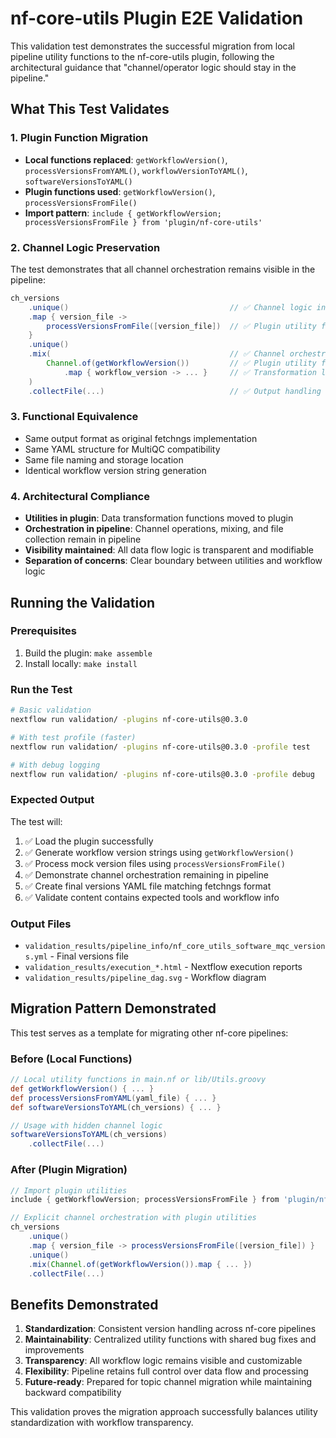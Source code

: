 # nf-core-utils Plugin E2E Validation

This validation test demonstrates the successful migration from local pipeline utility functions to the nf-core-utils plugin, following the architectural guidance that "channel/operator logic should stay in the pipeline."

## What This Test Validates

### 1. Plugin Function Migration
- **Local functions replaced**: `getWorkflowVersion()`, `processVersionsFromYAML()`, `workflowVersionToYAML()`, `softwareVersionsToYAML()`
- **Plugin functions used**: `getWorkflowVersion()`, `processVersionsFromFile()`
- **Import pattern**: `include { getWorkflowVersion; processVersionsFromFile } from 'plugin/nf-core-utils'`

### 2. Channel Logic Preservation
The test demonstrates that all channel orchestration remains visible in the pipeline:
```groovy
ch_versions
    .unique()                                    // ✅ Channel logic in pipeline
    .map { version_file -> 
        processVersionsFromFile([version_file])  // ✅ Plugin utility function
    }
    .unique()                                    
    .mix(                                        // ✅ Channel orchestration visible
        Channel.of(getWorkflowVersion())         // ✅ Plugin utility function
            .map { workflow_version -> ... }     // ✅ Transformation logic visible
    )
    .collectFile(...)                            // ✅ Output handling in pipeline
```

### 3. Functional Equivalence
- Same output format as original fetchngs implementation
- Same YAML structure for MultiQC compatibility
- Same file naming and storage location
- Identical workflow version string generation

### 4. Architectural Compliance
- **Utilities in plugin**: Data transformation functions moved to plugin
- **Orchestration in pipeline**: Channel operations, mixing, and file collection remain in pipeline
- **Visibility maintained**: All data flow logic is transparent and modifiable
- **Separation of concerns**: Clear boundary between utilities and workflow logic

## Running the Validation

### Prerequisites
1. Build the plugin: `make assemble`
2. Install locally: `make install`

### Run the Test
```bash
# Basic validation
nextflow run validation/ -plugins nf-core-utils@0.3.0

# With test profile (faster)
nextflow run validation/ -plugins nf-core-utils@0.3.0 -profile test

# With debug logging
nextflow run validation/ -plugins nf-core-utils@0.3.0 -profile debug
```

### Expected Output
The test will:
1. ✅ Load the plugin successfully
2. ✅ Generate workflow version strings using `getWorkflowVersion()`
3. ✅ Process mock version files using `processVersionsFromFile()`
4. ✅ Demonstrate channel orchestration remaining in pipeline
5. ✅ Create final versions YAML file matching fetchngs format
6. ✅ Validate content contains expected tools and workflow info

### Output Files
- `validation_results/pipeline_info/nf_core_utils_software_mqc_versions.yml` - Final versions file
- `validation_results/execution_*.html` - Nextflow execution reports
- `validation_results/pipeline_dag.svg` - Workflow diagram

## Migration Pattern Demonstrated

This test serves as a template for migrating other nf-core pipelines:

### Before (Local Functions)
```groovy
// Local utility functions in main.nf or lib/Utils.groovy
def getWorkflowVersion() { ... }
def processVersionsFromYAML(yaml_file) { ... }
def softwareVersionsToYAML(ch_versions) { ... }

// Usage with hidden channel logic
softwareVersionsToYAML(ch_versions)
    .collectFile(...)
```

### After (Plugin Migration)
```groovy
// Import plugin utilities
include { getWorkflowVersion; processVersionsFromFile } from 'plugin/nf-core-utils'

// Explicit channel orchestration with plugin utilities
ch_versions
    .unique()
    .map { version_file -> processVersionsFromFile([version_file]) }
    .unique()
    .mix(Channel.of(getWorkflowVersion()).map { ... })
    .collectFile(...)
```

## Benefits Demonstrated

1. **Standardization**: Consistent version handling across nf-core pipelines
2. **Maintainability**: Centralized utility functions with shared bug fixes and improvements
3. **Transparency**: All workflow logic remains visible and customizable
4. **Flexibility**: Pipeline retains full control over data flow and processing
5. **Future-ready**: Prepared for topic channel migration while maintaining backward compatibility

This validation proves the migration approach successfully balances utility standardization with workflow transparency.